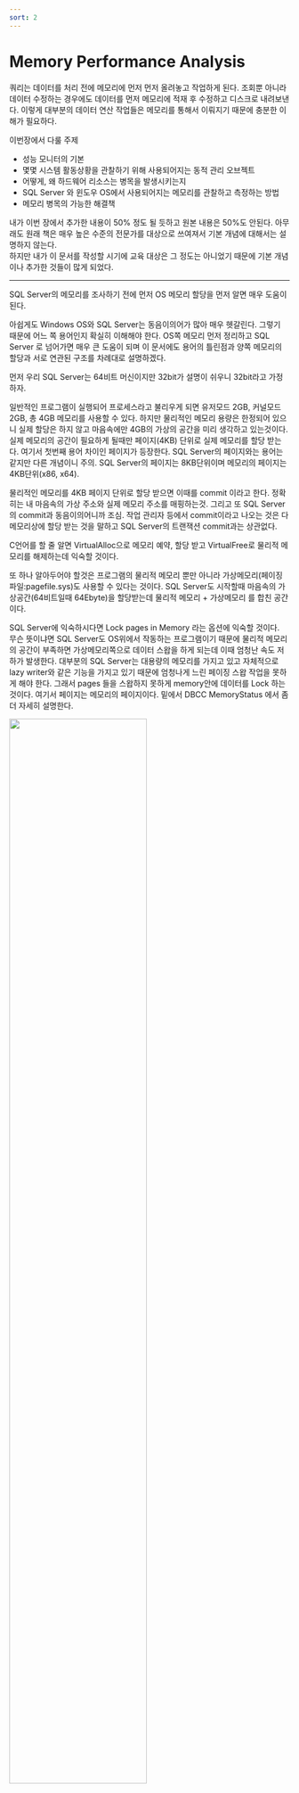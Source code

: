 ```yaml
---
sort: 2
---
```


# Memory Performance Analysis
쿼리는 데이터를 처리 전에 메모리에 먼저 먼저 올려놓고 작업하게 된다. 조회뿐 아니라 데이터 수정하는 경우에도 데이터를 먼저 메모리에 적재 후 수정하고 디스크로 내려보낸다. 
이렇게 대부분의 데이터 연산 작업들은 메모리를 통해서 이뤄지기 때문에 충분한 이해가 필요하다.

이번장에서 다룰 주제

* 성능 모니터의 기본
* 몇몇 시스템 활동상황을 관찰하기 위해 사용되어지는 동적 관리 오브젝트
* 어떻게, 왜 하드웨어 리소스는 병목을 발생시키는지
* SQL Server 와 윈도우 OS에서 사용되어지는 메모리를 관찰하고 측정하는 방법
* 메모리 병목의 가능한 해결책

내가 이번 장에서 추가한 내용이 50% 정도 될 듯하고 원본 내용은 50%도 안된다. 아무래도 원래 책은 매우 높은 수준의 전문가를 대상으로 쓰여져서 기본 개념에 대해서는 설명하지 않는다.  
하지만 내가 이 문서를 작성할 시기에 교육 대상은 그 정도는 아니었기 때문에 기본 개념이나 추가한 것들이 많게 되었다.

----------------------------

SQL Server의 메모리를 조사하기 전에 먼저 OS 메모리 할당을 먼저 알면 매우 도움이 된다.  

아쉽게도 Windows OS와 SQL Server는 동음이의어가 많아 매우 헷갈린다. 그렇기 때문에 어느 쪽 용어인지 확실히 이해해야 한다.
OS쪽 메모리 먼저 정리하고 SQL Server 로 넘어가면 매우 큰 도움이 되며 이 문서에도 용어의 틀린점과 양쪽 메모리의 할당과 서로 연관된 구조를 차례대로 설명하겠다.

먼저 우리 SQL Server는 64비트 머신이지만 32bit가 설명이 쉬우니 32bit라고 가정하자.

일반적인 프로그램이 실행되어 프로세스라고 불리우게 되면 유저모드 2GB, 커널모드 2GB, 총 4GB 메모리를 사용할 수 있다.
하지만 물리적인 메모리 용량은 한정되어 있으니 실제 할당은 하지 않고 마음속에만 4GB의 가상의 공간을 미리 생각하고 있는것이다.
실제 메모리의 공간이 필요하게 될때만 페이지(4KB) 단위로 실제 메모리를 할당 받는다. 여기서 첫번째 용어 차이인 페이지가 등장한다.
SQL Server의 페이지와는 용어는 같지만 다른 개념이니 주의. SQL Server의 페이지는 8KB단위이며 메모리의 페이지는 4KB단위(x86, x64).

물리적인 메모리를 4KB 페이지 단위로 할당 받으면 이때를 commit 이라고 한다. 정확히는 내 마음속의 가상 주소와 실제 메모리 주소를 매핑하는것. 그리고 또 SQL Server의 commit과 동음이의어니까 조심. 작업 관리자 등에서 commit이라고 나오는 것은 다 메모리상에 할당 받는 것을 말하고 SQL Server의 트랜잭션 commit과는 상관없다.

C언어를 할 줄 알면 VirtualAlloc으로 메모리 예약, 할당 받고 VirtualFree로 물리적 메모리를 해제하는데 익숙할 것이다.

또 하나 알아두어야 할것은 프로그램의 물리적 메모리 뿐만 아니라 가상메모리(페이징 파일:pagefile.sys)도 사용할 수 있다는 것이다. SQL Server도 시작할때 마음속의 가상공간(64비트일때 64Ebyte)을 할당받는데 물리적 메모리 + 가상메모리 를 합친 공간이다.  

SQL Server에 익숙하시다면 Lock pages in Memory 라는 옵션에 익숙할 것이다.  
무슨 뜻이냐면 SQL Server도 OS위에서 작동하는 프로그램이기 때문에 물리적 메모리의 공간이 부족하면 가상메모리쪽으로 데이터 스왑을 하게 되는데 이때 엄청난 속도 저하가 발생한다. 대부분의 SQL Server는 대용량의 메모리를 가지고 있고 자체적으로 lazy writer와 같은 기능을 가지고 있기 때문에 엄청나게 느린 페이징 스왑 작업을 못하게 해야 한다. 그래서 pages 들을 스왑하지 못하게 memory안에 데이터를 Lock 하는것이다. 여기서 페이지는 메모리의 페이지이다.
밑에서 DBCC MemoryStatus 에서 좀더 자세히 설명한다.

<img src = "image/TaskManager.png" width="70%">  

작업 관리자의 Commit Size라는 열에서 실제 SQL Server가 차지하고 있는 메모리 용량을 볼수 있다. 여기의 commit 도 메모리의 용어.  
제목 열을 오른쪽 클릭하면 select column 이 나오고 commit size 항목도 추가해야 볼수 있음

-------------------------------------------------------------------------------------------------------------------

## 2.1 성능 모니터
성능 모니터는 CPU, Memory, Disk, Network의 자세한 활동 데이터를 측정하는 Windows OS의 기본 도구이다.
또한 SQL Server 2014에서는 추가적인 기능을 성능 모니터를 통해 사용 가능하기도 한다.  
단 VM에서 측정하는 값은 논리적인 VM 각각의 데이터이기 때문에 물리적 서버의 데이터가 아니다. 정확한 데이터가 아니기 때문에 주의.

시스템 실시간 활동데이터를 그래프로 바로 볼 수도 있고, data collector set 이라는 파일로 저장할 수도 있다.  
실서버에서는 파일로 저장하는게 오버헤드가 더 적기 때문에 보다 선호하는 방법. 

명령도구(cmd.exe)에서 perfmon 이라고 치면 성능 모니터가 실행됨.

## 2.2 동적 관리 오브젝트
내부적으로 동적관리오브젝트(DMO)를 사용하는 동적관리뷰(DMV)와 동적 관리함수(DMF)라는 형태로 SQL Server에서도 성능모니터의 실시간 스냅샷 데이터를 제공한다.

sys.dm_os_performance_counters dmv는 쿼리로 SQL Server의 카운터를 쿼리로 볼수 있게 해준다. 아래는 Login/sec 예제
```sql
SELECT cntr_value
    , cntr_type
FROM sys.dm_os_performance_counters
WHERE object_name = 'SQLServer:General Statistics'
    AND counter_name = 'Logins/sec';
```        
이때 cntr_value 는 현재까지 누적치이고 cntr_type은 각각의 카운터를 가르키는 정수값이다. [여기](https://docs.microsoft.com/ko-kr/windows/win32/wmisdk/wmi-performance-counter-types?redirectedfrom=MSDN) 서 참조 가능

sys.dm_os_wait_stats 는 다양한 대기 상태의 누적치. 대기상태를 아는 것은 병목의 원인을 알수있는 가장 쉬운 방법이다.
```sql
SELECT TOP (10) dows.*
FROM sys.dm_os_wait_stats AS dows
ORDER BY dows.wait_time_ms DESC;
```

Microsoft에서 [대기상태](http://bit.ly/1e1I38f) 찾기.


## 2.3 하드웨어 리소스 병목
일반적으로 다음 4개의 하드웨어 리소스를 살펴보고 병목을 알수 있다.
* 메모리
* Disk I/O
* CPU
* Network

### 병목 알아내기
하드웨어 리소스간의 병목에는 서로 밀접한 관계가 있다. 예를 들면 CPU병목은 과도한 페이징(메모리 병목)이나 디스크 속도 저하(디스크병목)같은 증상도 동시에 유발한다.
또한 시스템 메모리가 부족할때도 과도한 페이징이 디스크에 엄청난 압박을 가한다. 이때 CPU를 더 빠른 것으로 교체하는것은 약간의 좋은 해결책이 될수 있겠지만 최적의 방법은 아니다. 메모리 증설이 디스크/CPU의 압박을 줄여주기 때문에 좀더 적절한 해결방법이다.
    
    병목 식별 방법
    - 가장좋은 방법 : 처리를 완료하기 위해 한 리소스가 다른 리소스를 기다리는지 알아내는 법
    - 두번째 방법 : 응답시간과 용량을 조사해 알아내기
         예를 들면 벤더가 제시한 대역폭과 용량을 알기. 그 이상을 넘으면 과도한 로드라고 할수 있다. 

    모든 하드웨어 리소스가 쿼리로 조회 가능한 성능 카운터들을 가지고 있는건 아니지만 사용을 표시하는 카운터는 대부분의 리소스에 존재.

    예) 메모리는 그러한 카운터는 없지만 큰 숫자의 하드 페이지 폴트는 물리적 메모리의 한계가 부족하다는 것을 의미. (pages/sec, page faults/sec) 

    CPU나 디스크과 같은 다른 리소스들도 대부분 queue 수치 카운터가 존재한다.

병목 해결 방법


    일단 병목을 발견하면 다음 두가지 방법중 하나를 선택할 수 있다.
        - 하드웨어 리소스를 증설
        - 리소스를 사용하는 방법을 교정(쿼리 튜닝과 같은)



## 2.4 메모리 병목 분석
메모리 병목 현상은 시스템의 다른 리소스에도 문제를 발생.  

    예) SQL Server가 버퍼 캐시가 부족하게 되면
        - SQL Server의 프로세스(lazy writer같은)는 충분한 여유 내부 메모리페이지를 유지하기 위하여 과도하게 작동한다.
        - 이는 과도한 CPU 사용률
        - 메모리 페이지를 디스크에 쓰려하는 추가적인 물리적 disk I/O를 발생

* SQL Server 메모리 관리
    SQL Server의 메모리 구성
        - 데이터베이스용 메모리
        - 데이터용 메모리 요구사항
        - 쿼리 실행계획
        - 버퍼풀이라고 불리는 대량의 메모리 풀

메모리 풀은 8KB 버퍼들의 컬렉션.
데이터 페이지, 플랜 캐시 페이지, 프리 페이지와 같은 다양한 페이지 존재
SQL server는 동적으로 메모리 풀 크기를 늘리거나 줄임.

<img src = "image/MemoryConfig2.png" width="60%">   

SSMS에서 세팅방법 서버등록정보/메모리


동적 메모리 범위 두개의 구성 정보. 

    * Minimum(MB) : "min server memory". 메모리 풀의 희망하는 가장 낮은 값. 일단 메모리 풀이 최소값과 같은 크기에 도달하면
                    SQL Server는 메모리 풀의 페이지를 계속 커밋 할 수 있지만 최소값보다 작게는 축소 할수 없다.
    * Maximum(MB) : "max sserver memory". 메모리 풀의 희망하는 최대 값 . 이러한 구성 설정은 즉시 적용되며 다시 시작할 필요가 없습니다. 

    보통 Min 값은 디폴트로 놓고 max값만 조절한다.

    - 예
    a. OS 메모리 용량이 128GB일때 Min 을 1GB 로 잡고 Max를 110GB로 잡는다면
    b. 처음 SQL Server가 기동되면 매우 적은 몇MB상태일 것이다.
    c. 사용이 늘게되면 점점 메모리 사용이 늘게 될것이고 어느 순간 1GB를 넘는다
    d. 점점 사용이 늘다가 최대값인 110GB까지 사용하게 되는 날도 있다.
    e. 최대 110GB 는 넘지 않다가 서비스가 망해서 SQL Server도 점점 사용량이 준다.
    f. 하지만 1GB 가 min이기 때문에 그 이하로는 떨어지지 않는다


Microsoft는 동적 메모리 권장을 사용하도록 권장.  

    * min server memory는 0.
    * Max server memory는 OS에 약간의 memory 허용치를 놔두게.
        8~16GB 메모리 일 경우 OS메모리는 2~4GB 여유. 일반적으로는 5GB ~ 10GB 정도 빼준다.

최소 서버 메모리가 0 인 SQL Server에 동적 메모리 구성을 사용하는 것이 좋습니다.  
최대 서버 메모리는 시스템의 단일 인스턴스를 가정하여 운영 체제에 일부 메모리를 허용하도록 설정됩니다.

운영 체제의 메모리 양은 시스템 자체에 따라 다릅니다. 
메모리의 경우 약 2GB-4GB를 OS에 남겨 두어야합니다. 서버의 메모리 양이 증가함에 따라
OS에 더 많은 메모리를 할당합니다.

SQL Server 의 메모리는 크게 데이터페이지와 프리페이지가 있는 버퍼풀 메모리와 쓰레드, DLL들, 연결된 서버들 등등이 있는 비버퍼 메모리로 나눠진다.
대부분은 버퍼풀이 차지. 그러나 버퍼풀 그 너머 영역(private bytes라고 알려진)까지 얻을 수 있긴 하지만 일반적으로 버퍼풀 모니터링하는 정상적인 절차에 걸리지 않기 때문에 메모리 압박을 유발 할수도 있다.
이런 상황이 의심스럽다면 Process:sqlserver:Private Bytes 와 SQL Server: Memory Manager: Total Server Memory 를 비교해보자

sp_configure 를 이용해 min server memory와 max server memory를 설정할 수 있다. 
```sql
EXEC sp_configure 'show advanced options', 1;
GO

RECONFIGURE;
GO

EXEC sp_configure 'min server memory';
EXEC sp_configure 'max server memory';
```

| name                   | minimum  | maximum       |config_value   |run_value  |
|:---:                   |:----:    |:----          |:----          |:----      |
| min server memory (MB) | 0        | 2147483647    | 0             | 16        |

| name                  | minimum   | maximum       |config_value   |run_value  |
|:---:                  |:----:     |:----          |:----          |:----      |
| max server memory (MB)| 128       | 2147483647    | 102400        | 102400    |

min server memory의 값이 0MB 이고 max server memory가 2147483647MB인것에 주의  
max server memory를 10GB, min server memory를 5GB 로 세팅하는 예제

```sql
USE master;
EXEC sp_configure 'show advanced option', 1;
RECONFIGURE;
exec sp_configure 'min server memory (MB)', 5120;
exec sp_configure 'max server memory (MB)', 10240;
RECONFIGURE WITH OVERRIDE;
```
show_advanced option을 1로 킨 다음에 세팅해야 정상적으로 완료됨.
sys.configuration 뷰를 통해서도 메모리 세팅 값을 조회할수 디다.


### * 메모리를 분석할수 있는 성능 모니터 카운터

| 오브젝트                  | Counter                   | 설명                                          |값                                     |
|:---                       |:----                      |:----                                          |:----                                  |
| Memory                    | Availble Bytes            | 물리적 메모리의 여유 용량                     | 102400                                |
|                           | Pages/sec                 | 초당 하드 페이지 폴트 수                      | 보통 평균 < 50. 베이스라인 참고       |
|                           | Page Faults/sec           | 총 페이지 폴트(소프트 + 하드)                 | 베이스라인 참고                       |
|                           | Page Input/sec            | input page faults(디스크에서 읽기)            |                                       |
|                           | Page Output/sec           | output page faults(디스크에 쓰기)             |                                       |
| Paging File               | Paging File %Usage Peak   | 메모리 페이징 파일 사용률   최대 수치         |                                       |
|                           | Paging File: %Usage       | 메모리 페이징 파일 사용률                     |                                       |
| SQLServer:Buffer Manager  | Buffer cache hit ratio    | 버퍼 캐시의 데이터를 쓰는 비율                |                                       |
|                           | Page Life Expectancy      | 버퍼캐시에 머무루는 시간(초)                  | 베이스라인  비교                      |
|                           | Checkpoint Pages/sec      | 체크포인트로 초당 디스크 쓰기 페이지수        | 평균 < 30. 단 베이스라인과 비교필요   |
|                           | Lazy writes/sec           | 버퍼에서 날라간 더티 페이지수                 | 평균 < 20. 단 베이스라인과 비교필요   |
| SQLServer:Memory Manager  | Memory Grants Pending     | 메모리 그랜트를 기다리는 프로세스 수          | 평균 0                                |
|                           | Target Server Memory (KB) | SQL Server 가질수있는 최대 물리메모리 용량    | 물리적 메모리 크기에 근접해야         |
|                           | Total Server Memory (KB)  | SQL Server의 현재 물리 메모리 용량            | Target Server Memory (KB)에 근접해야  |
| Process                   | Private Bytes             | 다른 프로세스와 공유하지 않는 이 프로세스만의 메모리 사이즈 |                         |


메모리와 디스크 I/O 간에는 밀접한 관계가 있다. 메모리 문제라고 생각했던게 사실 디스크 I/O때문 일수도 있음. 

### * Available Bytes  
    OS 메모리의 여유 용량. "Available Kbyte", "Available MByte" 도 사용가능. 이 카운터 수치가 너무 낮으면 안됨. 
    SQL Server가 동적 메모리 관리를 사용하도록 구성되어 있다면 이 값은 Windows API에 의해 조절된다.

### * Pages/Sec, Page Faults/Sec    
페이지 폴트 : 프로그램(윈도우 프로세스)이 필요한 데이터가 자기만의 물리적 메모리상의 공간인 Working Set에 없을 경우 발생.

    - 소프트 페이지 폴트 : 필요한 데이터가 물리적 메모리의 다른 공간에 있어서 거기서 찾을 수 있으면
    - 하드 페이지 폴트   : 데이터를 하드 디스크에서 찾아야 하는 경우

하드 페이지 폴트의 성능 향상을 위해 SSD를 쓰긴 하지만 그래도 밀리세컨트 단위인데 메모리는 나노세컨드, 비교 불가

    - Pages/sec : 하드페이지 폴트를 해결하기 위해 디스크에 읽고 쓰는 초당 페이지 수이다. (x86,x64에서 페이지는 4KB 단위).
    - Page Faults/sec : 소프트 페이지 폴트 + 하드 페이지 폴트 = 전체 폴트 초당 총 페이지 수.
                        총 페이지 폴트는 데이터 로드의 주된 요소이고 성능 이슈의 직접적인 지표는 아니다.

Pages/sec으로 표시되는 "하드 페이지 폴트"는 꾸준하게 보통보다 낮아야 한다. 디스크와 메모리의 종류, 속도, 용량 등등 시스템의 다양한 변수가 있기 때문에 얼마가 보통이고 얼마가 문제인지 판단 할수 있는 절대적인 기준 수치는 없다. 
    
    Pages/sec 수치가 높다면 "Pages Input/sec"과 "Pages Output/sec" 으로 나눠 좀 더 세부적으로 조사해야 한다.

    - Pages Input/sec : 디스크에서 읽기. input page 동안만 어플리케이션이 대기.
    - Pages Output/sec : 디스크에 쓰기. 항상 부하가 되는 건 아니고 Page output은 보통 어플리케이션 더티 페이지(디스크에 다시 쓰여지는)로 표현.
                         디스크 로딩 이슈가 발생할 때만 문제의 원인이 된다.

Process:Pages Faults/sec 을 통해 어떤 프로세스가 높은 Pages/sec의 원인인지 최종 범인을 확정. Process 오브젝트는 프로세스 별로 성능 데이터 수치 측정.
SQL Server의 기본 프로세스 명은 "sqlservr".  Memory:Pages/sec 수치가 높지 않다면 Process(sqlservr):Pages Faults/sec 은 높아도 크게 의미있지 않다. 소프트페이지 폴트만 발생하는 것이기 때문에.  
Pages/sec은 일반적으로 0에서 10000 까지 볼수 있기 때문에 매우 넓은 범위에 걸쳐 있다. 그렇기 때문에 보통상태의 수치가 얼마인지 베이스라인 측정 작업을 평소에 해 놓아야 한다.

    정리하자면
    - os 단위
    >> page fault (Pages Faults/sec)  --- soft page fault
    >>                               |
    >>                               --- hard page fault(pages/sec) --- Pages Input/sec
    >>                                                              |
    >>                                                              --- Pages Output/sec

    - process 단위
    >> Process(sqlservr) -- Pages Faults/sec
    
       프로세스 단위에는 Pages Input/sec, Pages Output/sec 카운터가 없다.

### * Paging File %Usage, Page File %Usage
윈도우의 모든 메모리는 물리적 메모리만이 아니다. 가상메모리(페이징파일)도 존재하는데 필요할때 물리적 메모리와 데이터를 스왑한다. 이 카운터로 얼마나 자주 스와핑이 발생하는지 이해할 수 있다. 보통은 SQL Server가 아니고 Windows OS에서 수행된다. 하지만 충분하지 않은 가상메모리는 SQL Server까지 영향을 미친다. 이 수치는 SQL Server상의 메모리 압박이 내부적 또는 외부적인지 이해하기 위해 수집된다. 외부의 메모리 압박이라면 SQL Server 이외의 어떤 요소가 문제인지 OS 단에서 확인할 필요가 있다.

### * Buffer Cache Hit Ratio
버퍼 캐시는 메모리상에서 존재하는 데이터의 버퍼 풀이다.  
종종 SQL Server 메모리 구조에서 가장 큰 부분을 차지하며 이 카운터는 OLTP 시스템에서는 가능한 높아야 한다. 대부분의 프로덕션 서버에서는 99%.
낮은 Buffer Cache Hit Ratio은 필요한 데이터가 버퍼 캐시 밖(하드디스크)에 존재함을 의미.
낮은 경우는 SQL Server에 처음에 워밍업할, 메모리 부족일 경우만 발생

버퍼 캐시 적중률이 계속 낮은 수치일 경우
    - 물리적 메모리 증설
    - 적절한 인덱스 추가 or 쿼리 튜닝

만약 리포팅 시스템, DW같은 OLAP성 작업이라면 쿼리 하나하나가 매우 대량의 데이터를 메모리에 올리고 사라지고 하는게 일반적이기 때문에 이 때문에 낮은 수치를 보여지는게 정상.
또한 얼마만큼의 권장 수치 존재치 않지만 대부분 OLTP는 99% 근처.

### * Page Life Expectancy(PLE)
메모리가 부족한지 아닌지 판단해야 하는 경우 가장 먼저 Page Life Expectancy. 

SQL Server 데이터 페이지(8K)를 메모리에 적재한 후 삭제되지 않는 평균 시간(초 단위). 이 수치가 놎은 경우 OLTP 시스템에서 유리. 이 수치가 낮다면 메모리 압박 상태.
버퍼캐시에 필요한 데이터가 존재한다면 시간이 오래걸리는 디스크 조회 작업을 안할수 있기 때문에 PLE 수치는 계속 오르게 된다.

OLAP성 작업(DW, 마트, 리포팅 서버 등등)은 대량 데이터를 끊임없이 디스크에서 메모리로 퍼올리기 때문에 보통 이 값이 낮다.      

권장하는 절대적 수치는 없다. 하지만 과거 MS에서 300초(5분)이상 되어야 한다고 권고했었던 적이 있는데 그게 20년전이었고 일부 MS문서에도 아직 300으로 남아 있다. 그렇기에 최근까지도 300이 절대적인 수치라고 알고 있는 사람이 많다.

결론부터 말하지만 현재 300은 너무 작은 값이다. 최근 몇 년간 하드웨어/메모리의 사양이 급격하게 증가했기 때문에 현실적인 조정된 새 기준이 필요하다.
외국 유명 SQL Server 엔지니어는 1200(20분) 이라는 사람도 있던데 개인적으로 정답은 아니지만 근접한 답은 된다고 생각된다.
베이스라인 작성과 Lazy Write/sec 수치와 같이 고려해야 최종 판단 필요.
NUMA도 잘 지원하는데 다음과 같다.

    - 해당 SQL Server의 인스턴스의 PLE가 알고 싶다면
        Buffer Manager: Page Life Expecany
    - 각 NUMA 노트의 PLE 알고 싶다면
        Buffer Node: Page Life Expecany
    

### * Checkpoint Pages/Sec  
SQL Server 엔진은 성능상의 이유로 변경 내용이 있을 때마다 메모리(버퍼캐시)에서 데이터 페이지를 수정하며 이러한 페이지를 바로 디스크에 기록하지는 않는다. 메모리상에서만 변경되고 디스크에 기록되기 전의 데이터베이스 페이지를 "더티 페이지".  
Checkpoint Pages/Sec 카운터는 체크포인트로 인해 메모리에서 디스크로 이동하는 더티 페이지들의 초당 숫자.  
대부분의 경우 30보다 낮아야 한다. 이보다 높은 수치는 메모리 버퍼에 더티 페이지로 표시된 페이지들이 많다는 것을 의미한다.
    
이 수치가 높으면 시스템에 쓰기 작업이 많고 I/O 문제 발생할 가능성 많음.
```sql
SELECT *
FROM sys.configurations
where name like 'recovery interval%'
GO
/*
    configuration_id  name                     value  minimum  maximum  value_in_use  description                           is_dynamic  is_advanced
    ----------------  -----------------------  -----  -------  -------  ------------  ------------------------------------  ----------  -----------
    101               recovery interval (min)  0      0        32767    0             Maximum recovery interval in minutes  1           1
*/
```

"recovery intervals" SQL 서버 범위의 체크포인트 주기를 결정하는 값이다.  
기본값은 0이고 60초 단위로 체크포인트를 수행한다는 뜻이다. 이 때를 "자동 체크포인트"라고 부른다.

SQL Server 2012부터는 "간접 체크포인트" 라고 부르는 데이터베이스 단위로 체크포인트 주기 결정 기능이 추가되었다.
```sql
SELECT database_id, name AS DBName, target_recovery_time_in_seconds
FROM sys.databases
WHERE name = 'AdventureTime'
GO
/*
    database_id  DBName            target_recovery_time_in_seconds
    -----------  ----------------  -------------------------------
    6            AdventureTime     0
*/
```    
"target_recovery_in_seconds" 값으로 데이터베이스 단위로 체크포인트 주기를 결정할 수 있게 된다. 기본값은 0이고 이 때는 서버 구성을 따른다는 의미.  만약 이 값이 0이 아니라면 서버 설정은 무시하고 데이터베이스 쪽 설정이 우선된다.  
2016버전부터는 데이터베이스 설정이 우선이고 기본값은 60초이다. 단 지금 예제 서버는 2014 버전이기 때문에 0으로 표시돤다.
    

![캡처](image/Checkpoint.png)  
수치를 보면 알 수 있듯이 이 SQL Server는 쓰기 작업이 매우 많은 서버이다.  
여기서 SQL 서버의 "recovery interval" 도 0이고 Database의  target_recovery_time_in_seconds 값도 0이니  서버쪽 옵션을 따라 60초마다 체크포인트가 발생하는 것을 알 수 있다.  
"Checkpoint Pages/Sec" 가 30을 넘기 때문에 메모리상의 더티 페이지가 많이 발생하고 메모리와 디스크I/O의 성능 이슈가 발생할 가능성이 높다.  
잘 안보이지만 파란색 선이 디스크의 평균 write 카운터이다. 정확히 1분마다 체크포인트 발생과 동시에 I/O가 치솟는 것을 알 수 있다.  
1분마다 발생하는 과도한 I/O를 60초에 나누어 고르게 분산되도록 조정해야 한다. 
target_recovery_in_seconds값을 60보다 차츰 줄여 가면서 I/O가 고르게 분포하게 되는 수치를 정하는게 목적이다.

참고      
[Database checkpoints – Enhancements in SQL Server 2016](https://www.sqlshack.com/database-checkpoints-enhancements-sql-server-2016/)

### * Lazy Writes/sec  
Lazy Writer 프로세스에 대해 먼저 알아야 한다.      

SQL Server는 쿼리 작업전에 메모리 버퍼 캐시의 빈공간(free page)를 확보해야 하는데 여유 공간이 부족하게 되면 버퍼 캐시에서 오래된 데이터 페이지들을 삭제하여 공간을 확보하게 된다. 이 때 클린 페이지과 더티 페이지가 같이 삭제 되는데 이 중에서 더티 페이지를 디스크에 기록하고 버퍼 캐시에서 지우는 것을 Lazy Write라고 한다.

    메모리의 버퍼 캐시에 더티페이지 존재
        --> Lazy Writer 프로세스가 주기적으로 버퍼 캐시에서 충분한 여유공간 있는지 체크
            --> 여유 공간 확보위해 오래된 페이지들(클린 페이지 + 더티 페이지) 공간이 비워지게 되며 이 때 더티 페이지
                    lazy writer프로세스에 의해 디스크에 쓰여지고 공간 비워줌.

```sql
-- 더티 페이지 수 체크
SELECT db_name(database_id) AS 'Database',count(page_id) AS 'Dirty Pages'
FROM sys.dm_os_buffer_descriptors
WHERE is_modified =1
GROUP BY db_name(database_id)
ORDER BY count(page_id) DESC
```
주요 메모리 카운터 수치는 다음과 같이 차례대로 변한다.

    Lazy Writes/sec 이 20 이상 지속
        --> Page Life expectancy 값이 계속 저하됨
            --> Disk I/O가 계속 늘어남(메모리에서 데이터 버퍼가 사라지고 디스크에서 메모리로 계속 신규 데이터를 퍼올리기 때문에)
                --> CPU 사용률이 증가함   

    메모리 문제가 1차적 원인이었지만 Disk나 CPU의 성능이 하락하기 때문에 실제적으로 원인을 찾기 어려울 수 있다.

더티페이지를 디스크에 기록하는 것은 Lazy writer와 Checkpoint가 동일하지만 다음과 같은 차이가 있다.
```
    a. 체크포인트 : 더티페이지가 디스크에 기록된 후에도 클린 페이지 상태로 버퍼 캐시에 계속 존재
    b. Lazy Writer: 더티페이지를 디스크에 쓰는 것은 체크포인트와 동일하지만 이 후 버퍼 캐시에서 사라짐.
                    또한 SQL Server의 메모리를 OS에 반환하는 것도 임무 중 하나.
```

![캡처](image/LazyWrite.PNG)  
이 SQL Server는 현재 매우 좋지 않은 상황이다.  
빨간색 원에서 PLE 수치가 0으로 떨어지는데 잘 보면 Lazy Write도 순간적으로 80까지 기록.  
20이상이면 문제가 있다고 했는데 80까지 기록했으니 안 좋다. PLE 다운의 원인을 해결하면 Lazy Write도 정상화 될 것으로 판단 할 수 있다.

    위의 상황을 쉽게 설명
    a. 대량의 데이터 작업이 필요한 신규 쿼리가 실행이 된다.
    b. SQL Server는 디스크에서 대량의 신규 데이터를 퍼 올리는데 메모리 버퍼 캐시의 빈 공간이 여의치 않다.
    c. SQL Server는 버퍼 캐시에 입주하고 있는 페이지들 중에서 오래된 놈들 위주로 빨리 방빼라고 재촉을 한다.
    d. 이 때 PLE 값이 급격히 하락
    e. 클린 페이지들이야 동일 원본이 디스크에 있기 때문에 버퍼 캐시에서만 삭제하면 되지만 더티 페이지들은 checkpoint가 아직
       안 왔기 때문에 일단 하드 디스크에 쓰는 작업을 먼저 수행해야 한다.
    f. 이 때 디스크 쓰기 I/O가 급증하고 쓰기 작업은 cpu도 많이 소모하기 때문에 디스크, CPU 상황까지 안좋게 된다.
       Lazy Write/sec 도 급증
    g. 디스크 I/O는 메모리에 비해 속도가 많이 느리기 때문에 SQL Server는 재촉을 하지 디스크 I/O는 느리지 속이 타는 상황이 발생.
       즉 병목현상이 발생
    f. 겨우 겨우 디스크에 기록하게 되며 더티 페이지까지 버퍼 캐시에서 방 빼기 완료.
    g. 신규 쿼리를 위한 새로운 데이터들이 버퍼 캐시에 올라오기 때문에 PLE 값도 서서히 오르기 시작

### * Memory Grants Pending
SQL Server 메모리를 할당 받기 위해 대기하고 있는 그 시점의 sql 세션들 갯수. 이 값이 높으면 버퍼 메모리가 부족하다는 뜻이다.
정상 상태의 대부분 프로덕션 서버에서는 메모리 버퍼 캐시가 부족하지 않기 때문에 이 값이 계속 0으로 표시된다.
하지만 메모리 부족상태에가 되면 Lazy Write가 메모리를 비워주는 것을 기다려야 하는데 이때 수치가 상승하게 된다.

실시간으로 이 값을 판단하는 또 다른 방법은 sys.dm_exec_query_memory_grants(메모리 부여를 요청하고 메모리 부여 대기하고 있는 모든 쿼리 정보) DMV를 확인 해 보는 것이다. grant_time 컬럼값이 null이면 여전히 메모리 할당을 기다리고 있다는 표시.
쿼리들이 실행 대기하고 상태, 보통 "쿼리 타임아웃"을 트러블슈팅하기 위해 사용된다.
```sql
다음 시나리오 확인
    a. sys.dm_os_memory_clerks, sys.dm_os_sys_info 를 통해 전체 시스템 메모리 상태 확인
    b. sys.dm_os_memory_clerks의 type = 'MEMORYCLERK_SQLQERESERVATIONS' 에서 해당 쿼리 실행 메모리 예약을 확인
    c. sys.dm_exec_query_memory_grants 대기하고 있는 쿼리 확인

        SELECT *
        FROM sys.dm_exec_query_memory_grants
        WHERE grant_time is null
        
        대부분의 대기 형식이 RESOURCE_SEMAPHORE

    d. sys.dm_exec_query_plan 을 사용하여 tsql으로 메모리 부여를 사용하는 쿼리의 캐시 검색

        -- retrieve every query plan from the plan cache  
        USE master;  
        GO  
        SELECT * FROM sys.dm_exec_cached_plans cp
        CROSS APPLY sys.dm_exec_query_plan(cp.plan_handle);  
        GO 

    e. sys.dm_exec_requests 를 사용하여 메모리 사용량이 많은 쿼리 자세히 검색  

        --Find top 5 queries by average CPU time  
        SELECT TOP 5 total_worker_time/execution_count AS [Avg CPU Time],  
        plan_handle, query_plan   
        FROM sys.dm_exec_query_stats AS qs  
        CROSS APPLY sys.dm_exec_query_plan(qs.plan_handle)  
        ORDER BY total_worker_time/execution_count DESC;  
        GO  

```

참고      
[sys.dm_exec_query_memory_grants](https://docs.microsoft.com/ko-kr/sql/relational-databases/system-dynamic-management-views/sys-dm-exec-query-memory-grants-transact-sql?view=sql-server-ver15)

### * Target Server Memory (KB) and Total Server Memory (KB)
Target Server Memory (KB) :  SQL Server가  사용하길 원하는 동적 메모리의 양
Total Server Memory(KB) : 현재 SQL Server에 할당된 메모리 용량이며 보통의 전용 SQL Server라면 매우 높은게 일반적.

Total Server Memory (KB)가 Target Server Memory (KB)보다 심하게 낮다면 
    - SQL Server의 메모리 요구량이 낮거나
    - max server memory 구성 값이 매우 낮게 세팅되어 있는 경우이다.
    - SQL Server가 시동중


5000 이상의 대량 여유 페이지들이 존재하는지 확인하여 낮은 메모리 요구상태인지 알 수 있다.

## 2.5 추가적인 메모리 모니터링 도구
상당히 많은 결과셋이 나오고 어떤 결과들은 NUMA 노드별로 표시된다. 이중 기본적인 2개의 결과만 살펴보자


### DBCC MEMORYSTATUS

| Process/System Counts             | Value                         |
|:---                               |:----                          |
| Available Physical Memory         | 22234664960                   |
| Available Virtual Memory          | 22234661393228433080324960    |
| Available Paging File             | 21294985216                   |
| Working Set                       | 4612734976                    |
| Percent of Committed Memory in WS | 100                           |
| Page Faults                       | 434072664                     |
| System physical memory high       | 1                             |
| System physical memory low        | 0                             |
| Process physical memory low       | 0                             |
| Process virtual memory low        | 0                             |
	

```
첫번째 결과를 해석하면 다음과 같다.

- Available Physical Memory         : 현재 여유 용량은 약22GB (22234664960)
- System physical memory high       : 1은 true. 시스템의 물리적 메모리 용량이 많다는 뜻
- Working Set                       : 메모리 작업집합은 4.5GB.
- Percent of Committed Memory in WS : 100%이니까 Working Set안에 Commit(할당)이 완전히 되었다는 뜻. 하지만 SQL Server는 WS이 아니고
                                       별도의 Commit 메모리(Private memory)안에 버퍼풀을 유지한다. 그렇기 때문에 이 값은 의미 없음.
                                       위 말도 맞는 완전히 맞는 말이 아니다. 이상하게도 Windows OS는 다른 용어를 같은 의미로 쓰는 경우가 많다.
                                       시간되면 뒤에서 설명하겠다.
- Page Faults                       :                                  
```

두번째 결과는 다음과 같다

| Memory Manager            | KB            |
|:---                       |:----          |
|VM Reserved	            | 1380519060    |
|VM Committed	            | 5353596       |
|Locked Pages Allocated	    | 99504004      |
|Large Pages Allocated	    | 858112        |
|Emergency Memory	        | 1024          |
|Emergency Memory In Use    | 16            |
|Target Committed	        | 104857600     |
|Current Committed	        | 104857600     |
|Pages Allocated	        | 88486280      |
|Pages Reserved	            | 3888          |
|Pages Free	                | 166416        |
|Pages In Use	            | 25631320      |
|Page Alloc Potential	    | 73983400      |
|NUMA Growth Phase	        | 2             |
|Last OOM Factor	        | 0             |
|Last OS Error	            | 0             |

```
두번째 결과를 해석하면 
    * Locked Pages Allocated : 이 서버는 Lock page in Memory 설정을 해 놓은 서버이고
                                현재 99GB가 Locked pages로 메모리상에 존재
    * Target Committed      : 104GB. 여기서 메모리 할당의 commit.  성능 카운터의 Target Server memory
    * Current Committed     : 104GB. 성능 카운터의 Total Server memory    
    * NUMA Growth Phasㅕ    : NUMA 노드는 2개                         
```

더 자세한 것은 [DBCC MEMORYSTATUS로 SQL Server 메모리 사용조사](https://docs.microsoft.com/ko-KR/troubleshoot/sql/performance/dbcc-memorystatus-monitor-memory-usage)

### 동적 관리 객체(Dynamic Management Objects)
메모리 병목상황에서 가장 자구 사용되는 3개의 DMV과
인메모리 OLTP 메모리 사용할때 2개의 DMV 

#### * sys.dm_os_buffer_descriptors
현재 SQL Server 버퍼 풀에 있는 모든 데이터 페이지에 대한 정보를 반환

```sql
-- 데이터별로 버퍼캐시 사용량
select DB_NAME(database_id) as DBNamed, numa_node
    , sum(row_count * 1.0) RowCnt, sum(free_space_in_bytes * 1.0) FreeSpaceBytes
    , COUNT_BIG(*)  as Capa_KB
from sys.dm_os_buffer_descriptors
GROUP BY database_id,  numa_node
ORDER BY database_id, numa_node


    DBNamed           numa_node  RowCnt       FreeSpaceBytes  Capa_KB
    ----------------  ---------  -----------  --------------  --------------------
    master            0          3328.0       329638.0        77
    master            1          3913.0       215858.0        80
    tempdb            0          8586776.0    332743249.0     332239
    tempdb            1          12386946.0   567433321.0     455244
    model             0          998.0        74101.0         18
    model             1          190.0        16391.0         7
    msdb              0          207616.0     103651897.0     36885
    msdb              1          8101.0       821311.0        545
    APPLE             0          1755.0       127911.0        29
    APPLE             1          13.0         15224.0         4
    TOMATO            0          184670790.0  11446474871.0   5131561
    TOMATO            1          173250051.0  9196274937.0    3800239
    GREEN_FRUIT       0          4244.0       271194.0        83
    GREEN_FRUIT       1          7455.0       691817.0        215
    PEPPER            0          14488.0      9907506.0       7483
    PEPPER            1          83366.0      91196397.0      65386
    ROSE              0          33033.0      41369277.0      10899
    ROSE              1          5774.0       7849631.0       2107
    NULL              0          5532.0       365566.0        119
    NULL              1          9301.0       603662.0        198
```
    보면 NUMA 노드 0번과 1번의 버퍼캐시량이 틀리기 때문에 실제 디테일하게 NUMA 노드별로 확인하는게  
    정답이지만 대부분 비슷하기 때문에 평균 값으로 보는 경우가 대부분.

```sql
-- 현재 DB의 오브젝트별 버퍼 캐시 사용량
SELECT COUNT(*)AS cached_pages_count   
    ,name ,index_id   
FROM sys.dm_os_buffer_descriptors AS bd   
    INNER JOIN   
    (  
        SELECT object_name(object_id) AS name   
            ,index_id ,allocation_unit_id  
        FROM sys.allocation_units AS au  
            INNER JOIN sys.partitions AS p   
                ON au.container_id = p.hobt_id   
                    AND (au.type = 1 OR au.type = 3)  
        UNION ALL  
        SELECT object_name(object_id) AS name     
            ,index_id, allocation_unit_id  
        FROM sys.allocation_units AS au  
            INNER JOIN sys.partitions AS p   
                ON au.container_id = p.partition_id   
                    AND au.type = 2  
    ) AS obj   
        ON bd.allocation_unit_id = obj.allocation_unit_id  
WHERE database_id = DB_ID()  
GROUP BY name, index_id   
ORDER BY cached_pages_count DESC;      

    cached_pages_count  name                    index_id
    ------------------  ----------------------  -----------
    1981787             AAAABBBCCCCC            1
    1126135             TTADBAC                 1
    569121              OK_TABLE                1
    433561              OK_TABLE                2
```

#### * sys.dm_os_memory_brokers
SQL Server의 대부분 메모리는 버퍼 캐시 부분이고 많은 프로세스들이 SQL Server안의 메모리를 소비한다. 이런 프로세스들이 자신들이 소비하는 메모리 할당 정보를 이 DMV를 통해서 노출한다. 메모리 병목 상황에서 어떤 프로세스들이 버퍼 캐시에서 가져오고 날리는지 리소스 소비 정보를 알수 있다.
```
SELECT *
FROM sys.dm_os_memory_brokers

    pool_id  memory_broker_type                  allocations_kb  allocations_kb_per_sec  predicted_allocations_kb  target_allocations_kb
    -------  ----------------------------------  --------------  ----------------------  ------------------------  ---------------------
    1        MEMORYBROKER_FOR_CACHE              542560          -4502                   542560                    55034560
    1        MEMORYBROKER_FOR_STEAL              206328          0                       206328                    54698328
    1        MEMORYBROKER_FOR_RESERVE            0               0                       0                         54492000
    1        MEMORYBROKER_FOR_COMMITTED          16204904        0                       16204904                  70696904
    1        MEMORYBROKER_FOR_HASHED_DATA_PAGES  0               0                       0                         54492000
    1        MEMORYBROKER_FOR_XTP                2856            0                       2856                      54494856
    2        MEMORYBROKER_FOR_CACHE              8594736         66                      8595000                   63087000
    2        MEMORYBROKER_FOR_STEAL              52096           -326                    52096                     54544096
    2        MEMORYBROKER_FOR_RESERVE            37072           416                     19518976                  74010976
    2        MEMORYBROKER_FOR_HASHED_DATA_PAGES  0               0                       0                         54492000
    2        MEMORYBROKER_FOR_XTP                0               0                       0                         54492000    
```

자세한 것은 설명서를 찾아보고 중요한 내용만 설명한다

    * pool_id : SQL Server의 기본 리소스 관리자의 풀인 (default:0, internal:1) 표시. 리소스 풀을 추가하면 여기서도 표시됨    
    * memory_broker_type : 3개의 브로커인
        MEMORYBROKER_FOR_CACHE : 캐시된 오브젝트 메모리 양. (버퍼 풀 캐시 아님)
        MEMORYBROKER_FOR_STEAL : 버퍼 풀에서 컴파일에 사용하기 위해 뺏어온 메모리
        MEMORYBROKER_FOR_RESERVE : 쿼리 실행을 위해 예약된 메모리       
    * allocations_kb : 현재 할당된 메모리 양(KB)

모든 메모리 브로커의 정보도 없고 이 메모리가 실제 물리적 메모리와 아무리 검증해 봐도 틀리기 때문에 내능력으로는 이걸 이용할 수 없다

#### * sys.dm_os_memory_clerks
메모리 클럭은 SQL Server안의 메모리를 할당하는 프로세스들이다. 내부 메모리 할당 문제같은 경우를 파악할 수 있다.  

```sql
SELECT top 10 [type], memory_node_id, sum(pages_kb) pages_kb 
FROM sys.dm_os_memory_clerks
GROUP BY [type], memory_node_id
order BY pages_kb desc


    type                           memory_node_id pages_kb
    ------------------------------ -------------- --------------------
    MEMORYCLERK_SQLBUFFERPOOL      0              58531776
    MEMORYCLERK_SQLBUFFERPOOL      1              23224056
    CACHESTORE_SQLCP               0              4300568
    OBJECTSTORE_LOCK_MANAGER       0              634856
    OBJECTSTORE_LOCK_MANAGER       1              620576
    OBJECTSTORE_XACT_CACHE         0              397624
    USERSTORE_SCHEMAMGR            0              157296
    CACHESTORE_OBJCP               0              131712
    MEMORYCLERK_SQLQERESERVATIONS  1              66760
    MEMORYCLERK_SQLGENERAL         0              66640
```

    이 수치만 봐도 이서버의 대략적인 상황을 유추할 수 있다.

    * MEMORYCLERK_SQLBUFFERPOOL : max server memory가 110GB인 서버이니 MEMORYCLERK_SQLBUFFERPOOL들 합치면 90GB 정도되고
                                  나머지 20GB가 다른 용도로 쓰인다
    * CACHESTORE_SQLCP          : 4.3GB나 사용. prepared나 ad-hoc 쿼리의 컴파일된 계획의 캐시니까
                                  이 서버에는 다양한 패턴의 많은 임시쿼리들이 들어 온다는 것을 알수 있다
    * CACHESTORE_OBJCP          : sp, 함수등의 컴파일된 실행계획
    * OBJECTSTORE_LOCK_MANAGER  : lock이 소비하는 메모리인데 너무 많을 경우 심각한 블로킹 문제가 발생할 수 있다.
                                  실제 이서버는 블로킹 문제가 매우 심각하다.
                                  또한 rowlock 힌트를 사용한 대량의 테이블 삭제 배치 작업이 빈번하게 수행된다.
                                  이 배치 개발자는 오라클에 익숙한 사람일 것이며 그 방식대로 해결하려 하는데
                                  하지만 MSSQL에서는 그로 인하여 적절한 lock escalation이 발생하지 않는 등의 심각한 문제가
                                  있으며 실제 이 배치 작업도 큰 성능 저하를 일으키고 있다.
    * OBJECTSTORE_XACT_CACHE    : 트랜잭션 정보 캐시하는데 사용. 용량도 400MB이니 크다
                                  이 서버는 대량 데이터 삭제/갱신 배치작업이 매우 빈번하고 그로 인해 Batchreqest/sec 보다
                                  TPS가 높은 상황이다. 이런 문제로 인해 매우 높은 수치가 발생함을 알 수 있다.
    * USERSTORE_SCHEMAMGR       : 다양한 유형의 오브젝트 메타 데이터 정보 캐시. 150MB로 높다.
                                  실제로 이 서버는 임시 테이블, 임시 테이블 변수, 작업 테이블들에 대량의 임시 데이터를
                                  담아 사용한다. 따라서 tempdb 사용량도 매우 높으며 버퍼캐시의 데이터 페이지수를 세어보면
                                  tempdb쪽에서 높은 수치.
                                  즉 임시 오브젝트를 수행하는 로직들을 찾아 개선할 필요가 있음을 알 수 있다.


#### * sys.dm_os_ring_buffers
이 DMV는 온라인 설명서에 문서화되어 있지 않으므로 변경되거나 제거 될 수 있습니다. SQL Server 2008R2와 SQL Server 2012 사이에서 변경되었습니다. 일반적으로 실행하는 쿼리는 SQL Server 2014에서도 작동하는 것처럼 보이지만 믿을 수 없습니다. 이 DMV는 XML로 출력됩니다. 일반적으로 출력을 눈으로 읽을 수 있지만 링 버퍼에서 정말 정교한 읽기를 얻으려면 XQuery를 구현해야 할 수도 있습니다.

링 버퍼는 알림에 대한 기록 된 응답에 지나지 않습니다. 링 버퍼는이 DMV 내에 보관되며 sys.dm_os_ring_buffers에 액세스하면 메모리 내에서 변경되는 사항을 볼 수 있습니다. 아래 표는 메모리와 관련된 기본 링 버퍼를 설명합니다.


        Ring Buffer    Ring_buffer_type                설명
    -----------------  ------------------------------  -------------------
    Resource Monitor   RING_BUFFER_RESOURCE_MONITOR    메모리 할당이 변하는 상황 기록. 외부 메모리 압박을 식별할때 유용
    Out Of Memory      RING_BUFFER_OOM                 메모리 부족상황에서 할당 실패타입이 기록됨.
    Memory Broker      RING_BUFFER_MEMORY_BROKER       내부적으로 메모리가 모자르면 낮은 메모리 알림으로 안해 강제적으로 버퍼메모리를 
                                                       비우라고 프로세스들에게 통지된다. 이런 통지 기록이 저장되기에 내부적 메모리 압박이
                                                       발생할때 알 수 있는 유용한 정보
    Buffer Pool        RING_BUFFER_BUFFER_POOL         버퍼 풀 자체적으로 메모리 부족상황을 기록 통지. 일반적인 메모리압박 표시

 ```sql
    SELECT *
    FROM sys.dm_os_ring_buffers
    WHERE ring_buffer_type = 'RING_BUFFER_MEMORY_BROKER'
    order by timestamp desc
```

    <Record id = "60355" type ="RING_BUFFER_MEMORY_BROKER" time ="16919211856">
        <MemoryBroker>
            <DeltaTime>120</DeltaTime>
            <Pool>2</Pool>
            <Broker>MEMORYBROKER_FOR_XTP</Broker>
            <Notification>GROW</Notification>
            <MemoryRatio>100</MemoryRatio>
            <NewTarget>4434919</NewTarget>
            <Overall>10506240</Overall>
            <Rate>0</Rate>
            <CurrentlyPredicted>0</CurrentlyPredicted>
            <CurrentlyAllocated>0</CurrentlyAllocated>
            <PreviouslyAllocated>0</PreviouslyAllocated>
        </MemoryBroker>
    </Record>

    MEMORYBROKER_FOR_XTP 브로커가 2번째 풀(리소스 관리자의 2번풀인 internal)에서 비우라고 기록됨


#### * sys.dm_db_xtp_table_memory_stats
인메모리 OLTP상에서 할당받은 테이블, 인덱스의 메모리 정보

#### * sys.dm_xtp_system_memory_consumers
이 DMV는 인 메모리 엔진의 내부를 관리하는 데 사용되는 시스템 구조를 보여줍니다. 일반적으로 처리해야하는 문제는 아니지만 메모리 문제를 해결할 때 시스템 내에서 발생하는 문제를 직접 처리하는지 아니면 메모리에로드 한 데이터의 양만 처리하는지 이해하는 것이 좋습니다. 여기서 찾고자하는 주요 측정은 각 관리 구조에 대해 표시된 할당 및 사용 된 바이트입니다.

## 2.6 메모리 병목 해결 방법

<img src = "image/MemoryDia1.png" width="70%">   
<img src = "image/MemoryDia2.png" width="70%">   

메모리 병목 해결을 위한 몇가지 공통적인 해결책

    * 어플리케이션 워크로드 최적화
    * SQL Server에 메모리 할당량 추가
    * In-Memory 테이블을 표준 저장장치로 돌리기
    * 시스템 메모리 추가
    * 데이터 압축
    * 조각화 해결

### 어플리케이션 워크로드 최적화
어플리케이션 워크로드 최적화(쿼리 튜닝 같은)는 대부분의 경우 가장 좋은 해결방법이다. 하지만 가장 복잡하고 어렵기 때문에 보통 최후에 선택된다.
메모리 집약적인 쿼리를 식별하기 위해서는 확장이벤트(XE)를 이용해서 reads 수가 많은 것을 추려내야 한다. 
sys.dm_exec_query_stats DMV의 도움을 받자. 이 DMV는 빠르고 쉽지만 캐시에 근거하는 결과(prepared 쿼리)이기 때문에 파라메터 값같은 것들이 확장이벤트를 사용하는 것만큼 정확하지는 않을 수 있다.

### SQL Server에 메모리 할당량 추가
SQL Server의 max server memory를 올려주면 당장은 매우 큰 효과를 얻을 수있다. 

인메모리 OLTP저장소를 사용한다면 SQL Server에서 메모리를 땡겨갈 수 있기 때문에 적절한 리소스 풀 수치를 조절해 주어야 한다. 

### In-Memory 테이블을 표준 저장장치로 돌리기
2014에서 처음 소개된 인메모리 테이블은 성능 향상을 위해 저장 공간을 디스크에서 메모리로 옮겨 위치하게 된다. 하지만 모든 테이블이나 워크로드가 메모리에 있는게 좋은것은 아니기 때문에 다시 디스크로 내리면 될 때가 있다.

### 시스템 메모리 추가
시스템에 메모리를 추가하고 sys.dm_exec_query_memory_grants 로 메모리 집약적 쿼리들을 모니터링.

### 데이터 압축
데이터 압축은 일반적으로 매우 좋은 해결 방법이다. 메모리에서도 압축된 형태로 올라 오기 때문에 더 적은 메모리 시스템에서도 메모리 사용률을 올릴 수 있다. 물론 CPU의 비용이 증가하나 얻는 이점에 비해 감당할 만 하다. 

### 디스크 조각화 해결
저장소의 조각화 상태는 성능 이슈가 발생한다. 만약 디스크의 조각화가 심한 경우라면 메모리로 올리는 시간도 더 걸리게 된다.

## 요약
메모리 드뎌 끝. 모든 쿼리 검증하고 내용 추가/수정하고 반복하다 보니 1장에 1달 넘게 걸림. 가볍게 생각했는데 매우 힘든 작업임.
=======
